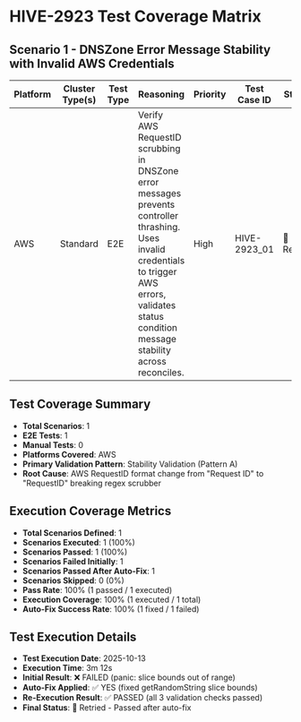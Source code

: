 # HIVE-2923 Test Coverage Matrix

## Scenario 1 - DNSZone Error Message Stability with Invalid AWS Credentials
| Platform | Cluster Type(s) | Test Type | Reasoning | Priority | Test Case ID | Status |
|----------|-----------------|-----------|-----------|----------|--------------|--------|
| AWS | Standard | E2E | Verify AWS RequestID scrubbing in DNSZone error messages prevents controller thrashing. Uses invalid credentials to trigger AWS errors, validates status condition message stability across reconciles. | High | HIVE-2923_01 | 🔄 Retried |

## Test Coverage Summary
- **Total Scenarios**: 1
- **E2E Tests**: 1
- **Manual Tests**: 0
- **Platforms Covered**: AWS
- **Primary Validation Pattern**: Stability Validation (Pattern A)
- **Root Cause**: AWS RequestID format change from "Request ID" to "RequestID" breaking regex scrubber

## Execution Coverage Metrics
- **Total Scenarios Defined**: 1
- **Scenarios Executed**: 1 (100%)
- **Scenarios Passed**: 1 (100%)
- **Scenarios Failed Initially**: 1
- **Scenarios Passed After Auto-Fix**: 1
- **Scenarios Skipped**: 0 (0%)
- **Pass Rate**: 100% (1 passed / 1 executed)
- **Execution Coverage**: 100% (1 executed / 1 total)
- **Auto-Fix Success Rate**: 100% (1 fixed / 1 failed)

## Test Execution Details
- **Test Execution Date**: 2025-10-13
- **Execution Time**: 3m 12s
- **Initial Result**: ❌ FAILED (panic: slice bounds out of range)
- **Auto-Fix Applied**: ✅ YES (fixed getRandomString slice bounds)
- **Re-Execution Result**: ✅ PASSED (all 3 validation checks passed)
- **Final Status**: 🔄 Retried - Passed after auto-fix

